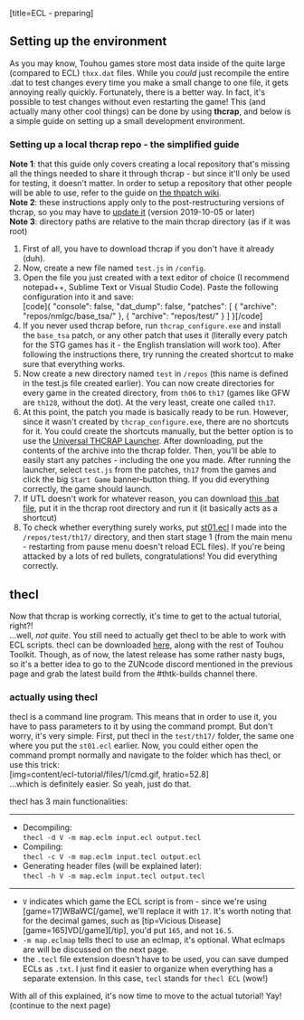 [title=ECL - preparing]
## Setting up the environment
As you may know, Touhou games store most data inside of the quite large (compared to ECL) `thxx.dat` files. While you *could* just recompile the entire .dat to test changes every time you make a small change to one file, it gets annoying really quickly. Fortunately, there is a better way. In fact, it's possible to test changes without even restarting the game! This (and actually many other cool things) can be done by using **thcrap**, and below is a simple guide on setting up a small development environment.

### Setting up a local thcrap repo - the simplified guide
**Note 1**: that this guide only covers creating a local repository that's missing all the things needed to share it through thcrap - but since it'll only be used for testing, it doesn't matter. In order to setup a repository that other people will be able to use, refer to the guide on [the thpatch wiki](https://www.thpatch.net/wiki/Touhou_Patch_Center:Servers#Building_your_own_patch_server).  
**Note 2**: these instructions apply only to the post-restructuring versions of thcrap, so you may have to [update it](https://github.com/thpatch/thcrap/releases) (version 2019-10-05 or later)  
**Note 3**: directory paths are relative to the main thcrap directory (as if it was root)  
1. First of all, you have to download thcrap if you don't have it already (duh).  
2. Now, create a new file named `test.js` in `/config`.
3. Open the file you just created with a text editor of choice (I recommend notepad++, Sublime Text or Visual Studio Code). Paste the following configuration into it and save:  
[code]{
  "console": false,
  "dat_dump": false,
  "patches": [
    {
      "archive": "repos/nmlgc/base_tsa/"
    },
    {
      "archive": "repos/test/"
    }
  ]
}[/code]
4. If you never used thcrap before, run `thcrap_configure.exe` and install the `base_tsa` patch, or any other patch that uses it (literally every patch for the STG games has it - the English translation will work too). After following the instructions there, try running the created shortcut to make sure that everything works. 
5. Now create a new directory named `test` in `/repos` (this name is defined in the test.js file created earlier). You can now create directories for every game in the created directory, from `th06` to `th17` (games like GFW are `th128`, without the dot). At the very least, create one called `th17`.
6. At this point, the patch you made is basically ready to be run. However, since it wasn't created by `thcrap_configure.exe`, there are no shortcuts for it. You could create the shortcuts manually, but the better option is to use the [Universal THCRAP Launcher](https://github.com/thpatch/Universal-THCRAP-Launcher/releases). After downloading, put the contents of the archive into the thcrap folder. Then, you'll be able to easily start any patches - including the one you made. After running the launcher, select `test.js` from the patches, `th17` from the games and click the big `Start Game` banner-button thing. If you did everything correctly, the game should launch.
7. If UTL doesn't work for whatever reason, you can download [this .bat file](content/ecl-tutorial/files/1/Run%20test%20repo.bat), put it in the thcrap root directory and run it (it basically acts as a shortcut)
8. To check whether everything surely works, put [st01.ecl](content/ecl-tutorial/files/1/st01.ecl) I made into the `/repos/test/th17/` directory, and then start stage 1 (from the main menu - restarting from pause menu doesn't reload ECL files). If you're being attacked by a lots of red bullets, congratulations! You did everything correctly.  

## thecl

Now that thcrap is working correctly, it's time to get to the actual tutorial, right?!  
\.\.\.well, *not quite*. You still need to actually get thecl to be able to work with ECL scripts. thecl can be downloaded [here](https://github.com/thpatch/thtk/releases), along with the rest of Touhou Toolkit. Though, as of now, the latest release has some rather nasty bugs, so it's a better idea to go to the ZUNcode discord mentioned in the previous page and grab the latest build from the #thtk-builds channel there.

### actually using thecl
thecl is a command line program. This means that in order to use it, you have to pass parameters to it by using the command prompt. But don't worry, it's very simple. First, put thecl in the `test/th17/` folder, the same one where you put the `st01.ecl` earlier. Now, you could either open the command prompt normally and navigate to the folder which has thecl, or use this trick:  
[img=content/ecl-tutorial/files/1/cmd.gif, hratio=52.8]  
\.\.\.which is definitely easier. So yeah, just do that.  
  
thecl has 3 main functionalities:  
_____________________________  
- Decompiling:  
`thecl -d V -m map.eclm input.ecl output.tecl`  
- Compiling:  
`thecl -c V -m map.eclm input.tecl output.ecl`  
- Generating header files (will be explained later):  
`thecl -h V -m map.eclm input.tecl output.tecl`
_____________________________  
  
- `V` indicates which game the ECL script is from - since we're using [game=17]WBaWC[/game], we'll replace it with `17`. It's worth noting that for the decimal games, such as [tip=Vicious Disease][game=165]VD[/game][/tip], you'd put `165`, and not `16.5`.  
- `-m map.eclmap` tells thecl to use an eclmap, it's optional. What eclmaps are will be discussed on the next page.
- the `.tecl` file extension doesn't have to be used, you can save dumped ECLs as `.txt`. I just find it easier to organize when everything has a separate extension. In this case, `tecl` stands for `thecl ECL` (wow!)  
  
With all of this explained, it's now time to move to the actual tutorial! Yay!  
(continue to the next page)
